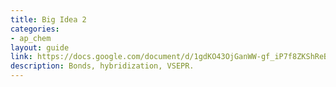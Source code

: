 ```yaml
---
title: Big Idea 2
categories:
- ap_chem
layout: guide
link: https://docs.google.com/document/d/1gdKO43OjGanWW-gf_iP7f8ZKShReB5p9qrAm5zxGAgs/
description: Bonds, hybridization, VSEPR.
---
```


